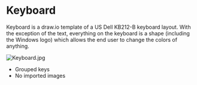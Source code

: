 # Keyboard
Keyboard is a draw.io template of a US Dell KB212-B keyboard layout. With the exception of the text, everything on the keyboard is a shape (including the Windows logo) which allows the end user to change the colors of anything. 

![Keyboard.jpg](https://github.com/D4V3M0NK/draw.io-keyboard/blob/master/Keyboard.jpg)

  - Grouped keys
  - No imported images
